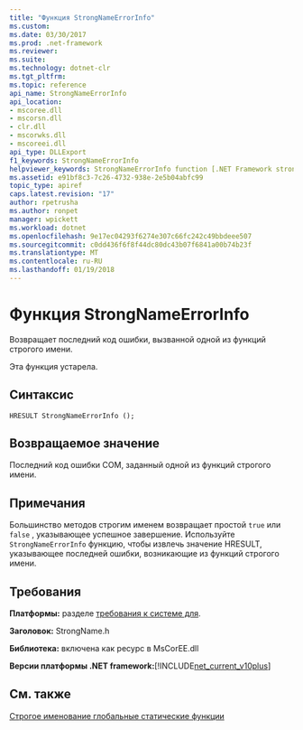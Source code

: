 ```yaml
---
title: "Функция StrongNameErrorInfo"
ms.custom: 
ms.date: 03/30/2017
ms.prod: .net-framework
ms.reviewer: 
ms.suite: 
ms.technology: dotnet-clr
ms.tgt_pltfrm: 
ms.topic: reference
api_name: StrongNameErrorInfo
api_location:
- mscoree.dll
- mscorsn.dll
- clr.dll
- mscorwks.dll
- mscoreei.dll
api_type: DLLExport
f1_keywords: StrongNameErrorInfo
helpviewer_keywords: StrongNameErrorInfo function [.NET Framework strong naming]
ms.assetid: e91bf8c3-7c26-4732-938e-2e5b04abfc99
topic_type: apiref
caps.latest.revision: "17"
author: rpetrusha
ms.author: ronpet
manager: wpickett
ms.workload: dotnet
ms.openlocfilehash: 9e17ec04293f6274e307c66fc242c49bbdeee507
ms.sourcegitcommit: c0dd436f6f8f44dc80dc43b07f6841a00b74b23f
ms.translationtype: MT
ms.contentlocale: ru-RU
ms.lasthandoff: 01/19/2018
---
```

# <a name="strongnameerrorinfo-function"></a>Функция StrongNameErrorInfo
Возвращает последний код ошибки, вызванной одной из функций строгого имени.  
  
 Эта функция устарела.  
  
## <a name="syntax"></a>Синтаксис  
  
```  
HRESULT StrongNameErrorInfo ();   
```  
  
## <a name="return-value"></a>Возвращаемое значение  
 Последний код ошибки COM, заданный одной из функций строгого имени.  
  
## <a name="remarks"></a>Примечания  
 Большинство методов строгим именем возвращает простой `true` или `false` , указывающее успешное завершение. Используйте `StrongNameErrorInfo` функцию, чтобы извлечь значение HRESULT, указывающее последней ошибки, возникающие из функций строгого имени.  
  
## <a name="requirements"></a>Требования  
 **Платформы:** разделе [требования к системе для](../../../../docs/framework/get-started/system-requirements.md).  
  
 **Заголовок:** StrongName.h  
  
 **Библиотека:** включена как ресурс в MsCorEE.dll  
  
 **Версии платформы .NET framework:**[!INCLUDE[net_current_v10plus](../../../../includes/net-current-v10plus-md.md)]  
  
## <a name="see-also"></a>См. также  
 [Строгое именование глобальные статические функции](http://msdn.microsoft.com/library/efa715df-e8cc-48f2-9ec4-26586f0dc8d0)
